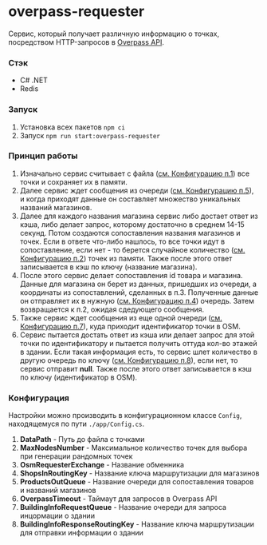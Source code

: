 # overpass-requester

Сервис, который получает различную информацию о точках, посредством HTTP-запросов в [Overpass API](https://overpass-turbo.eu/).

### Стэк

* С# .NET
* Redis

### Запуск

1. Установка всех пакетов 
`npm ci`
2. Запуск
`npm run start:overpass-requester`

### Принцип работы

1. Изначально сервис считывает с файла ([см. Конфигурацию п.1](#конфигурация)) все точки и сохраняет их в памяти.
2. Далее сервис ждет сообщения из очереди ([см. Конфигурацию п.5](#конфигурация)), и когда приходят данные он составляет множество уникальных названий магазинов.
3. Далее для каждого названия магазина сервис либо достает ответ из кэша, либо делает запрос, которому достаточно в среднем 14-15 секунд. Потом создаются сопоставления названия магазинов и точек. Если в ответе что-либо нашлось, то все точки идут в сопоставление, если нет - то берется случайное количество ([см. Конфигурацию п.2](#конфигурация)) точек из памяти. Также после этого ответ записывается в кэш по ключу (название магазина).
4. После этого сервис делает сопоставления id товара и магазина. Данные для магазина он берет из данных, пришедших из очереди, а координаты из сопоставлений, сделанных в п.3. Полученные данные он отправляет их в нужную ([см. Конфигурацию п.4](#конфигурация)) очередь. Затем возвращается к п.2, ожидая сдедующего сообщения.
5. Также сервис ждет сообщения из еще одной очереди ([см. Конфигурацию п.7](#конфигурация)), куда приходит идентификатор точки в OSM.
6. Сервис пытается достать ответ из кэша или делает запрос для этой точки по идентификатору и пытается получить оттуда кол-во этажей в здании. Если такая информация есть, то сервис шлет количество в другую очередь по ключу ([см. Конфигурацию п.8](#конфигурация)), если нет, то сервис отправит **null**. Также после этого ответ записывается в кэш по ключу (идентификатор в OSM).

### Конфигурация

Настройки можно производить в конфигурационном классе `Config`, находящемуся по пути `./app/Config.cs`.

1. **DataPath** - Путь до файла с точками
2. **MaxNodesNumber** - Максимальное количество точек для выбора при генерации рандомных точек
3. **OsmRequesterExchange** - Название обменника
4. **ShopsInRoutingKey** - Название ключа маршрутизации для магазинов
5. **ProductsOutQueue** - Название очереди для сопоставления товаров и названий магазинов
6. **OverpassTimeout** - Таймаут для запросов в Overpass API
7. **BuildingInfoRequestQueue** - Название очереди для запроса инцормации о здании
8. **BuildingInfoResponseRoutingKey** - Название ключа маршрутизации для отправки информации о здании
